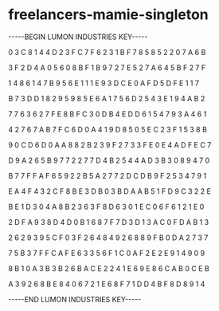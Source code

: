 # freelancers-mamie-singleton

-----BEGIN LUMON INDUSTRIES KEY-----

0 3 C 8 1 4 4 D 2 3 F C 7 F 6 2 3 1 B F 7 8 5 8 5 2 2 0 7 A 6 B

3 F 2 D 4 A 0 5 6 0 8 B F 1 B 9 7 2 7 E 5 2 7 A 6 4 5 B F 2 7 F

1 4 8 6 1 4 7 B 9 5 6 E 1 1 1 E 9 3 D C E 0 A F D 5 D F E 1 1 7

B 7 3 D D 1 8 2 9 5 9 8 5 E 6 A 1 7 5 6 D 2 5 4 3 E 1 9 4 A B 2

7 7 6 3 6 2 7 F E 8 B F C 3 0 D B 4 E D D 6 1 5 4 7 9 3 A 4 6 1

4 2 7 6 7 A B 7 F C 6 D 0 A 4 1 9 D 8 5 0 5 E C 2 3 F 1 5 3 8 B

9 0 C D 6 D 0 A A 8 8 2 B 2 3 9 F 2 7 3 3 F E 0 E 4 A D F E C 7

D 9 A 2 6 5 B 9 7 7 2 2 7 7 D 4 B 2 5 4 4 A D 3 B 3 0 8 9 4 7 0

B 7 7 F F A F 6 5 9 2 2 B 5 A 2 7 7 2 D C D B 9 F 2 5 3 4 7 9 1

E A 4 F 4 3 2 C F 8 B E 3 D B 0 3 B D A A B 5 1 F D 9 C 3 2 2 E

B E 1 D 3 0 4 A 8 B 2 3 6 3 F 8 D 6 3 0 1 E C 0 6 F 6 1 2 1 E 0

2 D F A 9 3 8 D 4 D 0 B 1 6 8 7 F 7 D 3 D 1 3 A C 0 F D A B 1 3

2 6 2 9 3 9 5 C F 0 3 F 2 6 4 8 4 9 2 6 8 8 9 F B 0 D A 2 7 3 7

7 5 B 3 7 F F C A F E 6 3 3 5 6 F 1 C 0 A F 2 E 2 E 9 1 4 9 0 9

8 B 1 0 A 3 B 3 B 2 6 B A C E 2 2 4 1 E 6 9 E 8 6 C A B 0 C E B

A 3 9 2 6 8 B E 8 4 0 6 7 2 1 E 6 8 F 7 1 D D 4 B F 8 D 8 9 1 4

-----END LUMON INDUSTRIES KEY-----
